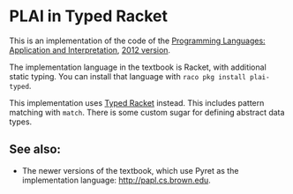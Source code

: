 # PLAI in Typed Racket

This is an implementation of the code of the
[Programming Languages: Application and Interpretation][plai],
[2012 version][].

The implementation language in the textbook is Racket, with additional
static typing. You can install that language with `raco pkg install
plai-typed`.

This implementation uses [Typed Racket][tr] instead. This includes
pattern matching with `match`. There is some custom sugar for defining
abstract data types.

[2012 version]: http://cs.brown.edu/courses/cs173/2012/book/

[plai]: https://en.wikipedia.org/wiki/Programming_Languages%3A_Application_and_Interpretation

[tr]: http://docs.racket-lang.org/ts-guide/index.html "Typed Racket Guide"

## See also:

- The newer versions of the textbook, which use Pyret as the
  implementation language: <http://papl.cs.brown.edu>.
